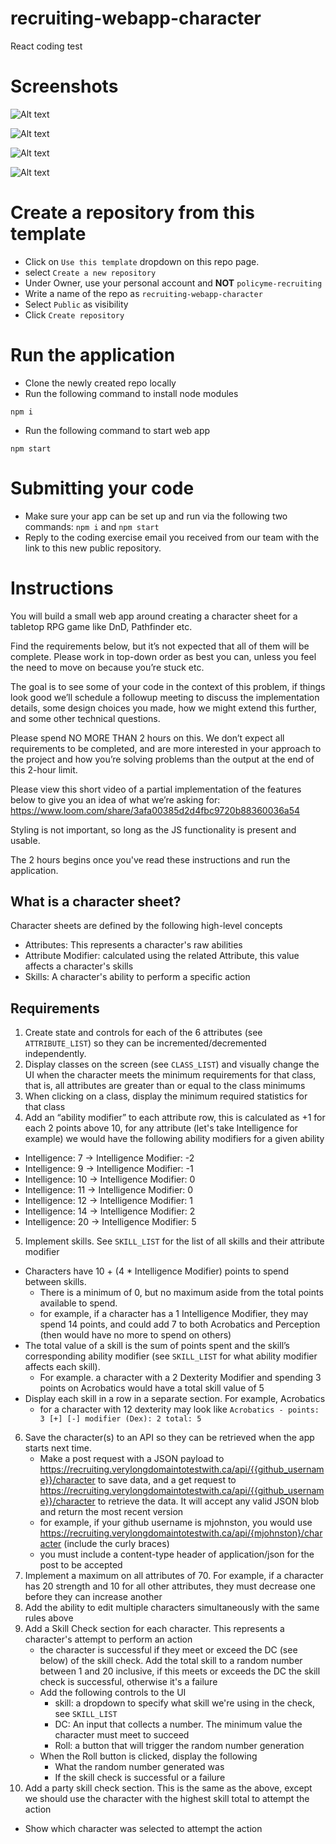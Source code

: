 # recruiting-webapp-character
React coding test

# Screenshots
![Alt text](public/assets/img-1.jpg)

![Alt text](public/assets/img-2.jpg)

![Alt text](public/assets/img-3.jpg)

![Alt text](public/assets/img-4.jpg) 

# Create a repository from this template
- Click on `Use this template` dropdown on this repo page.
- select `Create a new repository`
- Under Owner, use your personal account and **NOT** `policyme-recruiting`
- Write a name of the repo as `recruiting-webapp-character`
- Select `Public` as visibility
- Click `Create repository`

# Run the application
- Clone the newly created repo locally
- Run the following command to install node modules
```
npm i
```
- Run the following command to start web app
```
npm start
```

# Submitting your code
- Make sure your app can be set up and run via the following two commands: `npm i` and `npm start`
- Reply to the coding exercise email you received from our team with the link to this new public repository.

# Instructions

You will build a small web app around creating a character sheet for a tabletop RPG game like DnD, Pathfinder etc.

Find the requirements below, but it’s not expected that all of them will be complete. Please work in top-down order as best you can, unless you feel the need to move on because you’re stuck etc.

The goal is to see some of your code in the context of this problem, if things look good we’ll schedule a followup meeting to discuss the implementation details, some design choices you made, how we might extend this further, and some other technical questions.

Please spend NO MORE THAN 2 hours on this. We don’t expect all requirements to be completed, and are more interested in your approach to the project and how you’re solving problems than the output at the end of this 2-hour limit.

Please view this short video of a partial implementation of the features below to give you an idea of what we’re asking for: https://www.loom.com/share/3afa00385d2d4fbc9720b88360036a54

Styling is not important, so long as the JS functionality is present and usable.

The 2 hours begins once you've read these instructions and run the application.

## What is a character sheet?

Character sheets are defined by the following high-level concepts
- Attributes: This represents a character's raw abilities 
- Attribute Modifier: calculated using the related Attribute, this value affects a character's skills
- Skills: A character's ability to perform a specific action



## Requirements

1. Create state and controls for each of the 6 attributes (see `ATTRIBUTE_LIST`) so they can be incremented/decremented independently.
2. Display classes on the screen (see `CLASS_LIST`) and visually change the UI when the character meets the minimum requirements for that class, that is, all attributes are greater than or equal to the class minimums
3. When clicking on a class, display the minimum required statistics for that class
4. Add an “ability modifier” to each attribute row, this is calculated as +1 for each 2 points above 10, for any attribute (let's take Intelligence for example) we would have the following ability modifiers for a given ability
  - Intelligence: 7 -> Intelligence Modifier: -2
  - Intelligence: 9 -> Intelligence Modifier: -1
  - Intelligence: 10 -> Intelligence Modifier: 0
  - Intelligence: 11 -> Intelligence Modifier: 0
  - Intelligence: 12 -> Intelligence Modifier: 1
  - Intelligence: 14 -> Intelligence Modifier: 2
  - Intelligence: 20 -> Intelligence Modifier: 5
5. Implement skills. See `SKILL_LIST` for the list of all skills and their attribute modifier 
  - Characters have 10 + (4 * Intelligence Modifier) points to spend between skills.
    - There is a minimum of 0, but no maximum aside from the total points available to spend.
    - for example, if a character has a 1 Intelligence Modifier, they may spend 14 points, and could add 7 to both Acrobatics and Perception (then would have no more to spend on others)
  - The total value of a skill is the sum of points spent and the skill’s corresponding ability modifier (see `SKILL_LIST` for what ability modifier affects each skill). 
    - For example. a character with a 2 Dexterity Modifier and spending 3 points on Acrobatics would have a total skill value of 5
  - Display each skill in a row in a separate section. For example, Acrobatics 
    - for a character with 12 dexterity may look like `Acrobatics - points: 3 [+] [-] modifier (Dex): 2 total: 5`
6. Save the character(s) to an API so they can be retrieved when the app starts next time. 
    - Make a post request with a JSON payload to https://recruiting.verylongdomaintotestwith.ca/api/{{github_username}}/character to save data, and a get request to https://recruiting.verylongdomaintotestwith.ca/api/{{github_username}}/character to retrieve the data. It will accept any valid JSON blob and return the most recent version
    - for example, if your github username is mjohnston, you would use https://recruiting.verylongdomaintotestwith.ca/api/{mjohnston}/character (include the curly braces)
    - you must include a content-type header of application/json for the post to be accepted 
7. Implement a maximum on all attributes of 70. For example, if a character has 20 strength and 10 for all other attributes, they must decrease one before they can increase another
8. Add the ability to edit multiple characters simultaneously with the same rules above
9. Add a Skill Check section for each character. This represents a character's attempt to perform an action
    - the character is successful if they meet or exceed the DC (see below) of the skill check. Add the total skill to a random number between 1 and 20 inclusive, if this meets or exceeds the DC the skill check is successful, otherwise it's a failure
    - Add the following controls to the UI
      - skill: a dropdown to specify what skill we're using in the check, see `SKILL_LIST`
      - DC: An input that collects a number. The minimum value the character must meet to succeed
      - Roll: a button that will trigger the random number generation
    - When the Roll button is clicked, display the following
      - What the random number generated was
      - If the skill check is successful or a failure
10. Add a party skill check section. This is the same as the above, except we should use the character with the highest skill total to attempt the action
  - Show which character was selected to attempt the action
